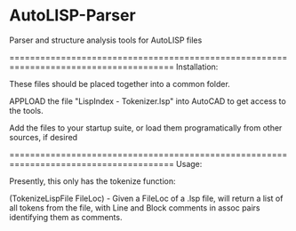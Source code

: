 AutoLISP-Parser
===============

Parser and structure analysis tools for AutoLISP files

======================================================================================
Installation:

These files should be placed together into a common folder.

APPLOAD the file "LispIndex - Tokenizer.lsp" into AutoCAD to get access to the tools.

Add the files to your startup suite, or load them programatically from other sources, if desired


======================================================================================
Usage:

Presently, this only has the tokenize function:

(TokenizeLispFile FileLoc) - Given a FileLoc of a .lsp file, will return a list of all tokens from the file, with Line and Block comments in assoc pairs identifying them as comments.

